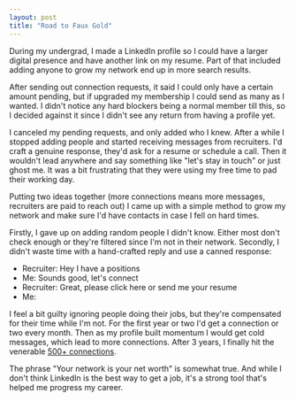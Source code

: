 ```yaml
---
layout: post
title: "Road to Faux Gold"
---
```


During my undergrad, I made a LinkedIn profile so I could have a larger digital presence and have another link on my resume. Part of that included adding anyone to grow my network end up in more search results.

After sending out connection requests, it said I could only have a certain amount pending, but if upgraded my membership I could send as many as I wanted. I didn't notice any hard blockers being a normal member till this, so I decided against it since I didn't see any return from having a profile yet.

I canceled my pending requests, and only added who I knew. After a while I stopped adding people and started receiving messages from recruiters. I'd craft a genuine response, they'd ask for a resume or schedule a call. Then it wouldn't lead anywhere and say something like "let's stay in touch" or just ghost me. It was a bit frustrating that they were using my free time to pad their working day. 

Putting two ideas together (more connections means more messages, recruiters are paid to reach out) I came up with a simple method to grow my network and make sure I'd have contacts in case I fell on hard times.

Firstly, I gave up on adding random people I didn't know. Either most don't check enough or they're filtered since I'm not in their network. Secondly, I didn't waste time with a hand-crafted reply and use a canned response:
* Recruiter: Hey I have a positions
* Me: Sounds good, let's connect
* Recruiter: Great, please click here or send me your resume
* Me: 

I feel a bit guilty ignoring people doing their jobs, but they're compensated for their time while I'm not. For the first year or two I'd get a connection or two every month. Then as my profile built momentum I would get cold messages, which lead to more connections. After 3 years, I finally hit the venerable [500+ connections](https://www.linkedin.com/pulse/what-happens-when-you-reach-500-connections-linkedin-madison-mussio).

The phrase "Your network is your net worth" is somewhat true. And while I don't think LinkedIn is the best way to get a job, it's a strong tool that's helped me progress my career.